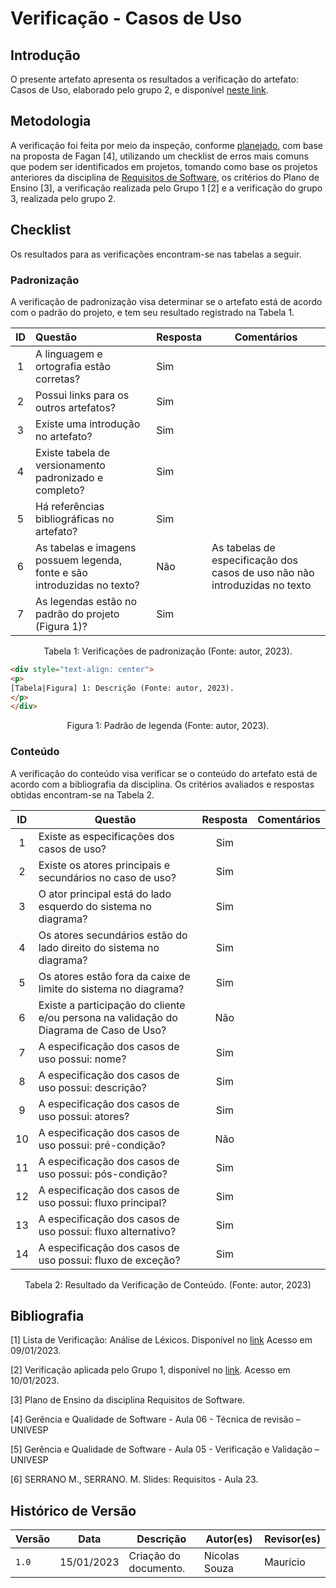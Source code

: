# Verificação - Casos de Uso

## Introdução

O presente artefato apresenta os resultados a verificação do artefato: Casos de Uso, elaborado pelo grupo 2, e disponível [neste link](../modelagem/casos_de_uso.md).

## Metodologia

A verificação foi feita por meio da inspeção, conforme [planejado](planejamento.md), com base na proposta de Fagan [4], utilizando um checklist de erros mais comuns que podem ser identificados em projetos, tomando como base os projetos anteriores da disciplina de [Requisitos de Software](https://github.com/Requisitos-de-Software), os critérios do Plano de Ensino [3], a verificação realizada pelo Grupo 1 [2] e a verificação do grupo 3, realizada pelo grupo 2.

## Checklist

Os resultados para as verificações encontram-se nas tabelas a seguir.

### Padronização

A verificação de padronização visa determinar se o artefato está de acordo com o padrão do projeto, e tem seu resultado registrado na Tabela 1.

|ID |            Questão                                     | Resposta | Comentários  |
|:-:| :----------------------------------------------------- | ---------| ------------ |
| 1 | A linguagem e ortografia estão corretas?               | Sim
| 2 | Possui links para os outros artefatos?                 | Sim
| 3 | Existe uma introdução no artefato?                     | Sim
| 4 | Existe tabela de versionamento padronizado e completo? | Sim
| 5 | Há referências bibliográficas no artefato?             | Sim
| 6 | As tabelas e imagens possuem legenda, fonte e são introduzidas no texto? | Não | As tabelas de especificação dos casos de uso não não introduzidas no texto |
| 7 | As legendas estão no padrão do projeto (Figura 1)?  | Sim

<div style="text-align: center">
<p>
Tabela 1: Verificações de padronização (Fonte: autor, 2023).
</p>
</div>

```html
<div style="text-align: center">
<p>
[Tabela|Figura] 1: Descrição (Fonte: autor, 2023).
</p>
</div>
```

<div style="text-align: center">
<p>
Figura 1: Padrão de legenda (Fonte: autor, 2023).
</p>
</div>

### Conteúdo

A verificação do conteúdo visa verificar se o conteúdo do artefato está de acordo com a bibliografia da disciplina. Os critérios avaliados e respostas obtidas encontram-se na Tabela 2.

ID | Questão | Resposta | Comentários
:-: | - | :-: | -
1 | Existe as especificações dos casos de uso? | Sim |
2 | Existe os atores principais e secundários no caso de uso? | Sim |
3 | O ator principal está do lado esquerdo do sistema no diagrama? | Sim |
4 | Os atores secundários estão do lado direito do sistema no diagrama? | Sim |
5 | Os atores estão fora da caixe de limite do sistema no diagrama? | Sim |
6 | Existe a participação do cliente e/ou persona na validação do Diagrama de Caso de Uso? | Não |
7 | A especificação dos casos de uso possui: nome? | Sim |
8 | A especificação dos casos de uso possui:  descrição? | Sim |
9 | A especificação dos casos de uso possui:  atores? | Sim |
10 | A especificação dos casos de uso possui: pré-condição? | Não |
11 | A especificação dos casos de uso possui:  pós-condição? | Sim |
12 | A especificação dos casos de uso possui: fluxo principal? | Sim |
13 | A especificação dos casos de uso possui: fluxo alternativo? | Sim |
14 | A especificação dos casos de uso possui: fluxo de exceção? | Sim |

<div style="text-align: center">
<p>
Tabela 2: Resultado da Verificação de Conteúdo. (Fonte: autor, 2023)
</p>
</div>

## Bibliografia

[1] Lista de Verificação: Análise de Léxicos. Disponível no [link](https://requisitos-de-software.github.io/2019.2-Duolingo/analise/verificacao/inspecaoLéxico/) Acesso em 09/01/2023.

[2] Verificação aplicada pelo Grupo 1, disponível no [link](https://requisitos-de-software.github.io/2022.2-Grasshopper/analise-de-requisitos/verificacao/testePiloto-Lichess/lexicos-Lichess/). Acesso em 10/01/2023.

[3] Plano de Ensino da disciplina Requisitos de Software.

[4] Gerência e Qualidade de Software - Aula 06 - Técnica de revisão – UNIVESP<br/>

[5] Gerência e Qualidade de Software - Aula 05 - Verificação e Validação – UNIVESP<br/>

[6] SERRANO M., SERRANO. M. Slides: Requisitos - Aula 23.<br/>

## Histórico de Versão

| Versão | Data          | Descrição                          | Autor(es)     |  Revisor(es)  |
| ------ | ------------- | ---------------------------------- | ------------- | ------------- |
| `1.0`  | 15/01/2023    | Criação do documento.              | Nicolas Souza | Maurício      |
